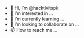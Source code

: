 - 👋 Hi, I’m @hacktivitspk
- 👀 I’m interested in ...
- 🌱 I’m currently learning ...
- 💞️ I’m looking to collaborate on ...
- 📫 How to reach me ...

<!---
hacktivitspk/hacktivitspk is a ✨ special ✨ repository because its `README.md` (this file) appears on your GitHub profile.
You can click the Preview link to take a look at your changes.
--->
